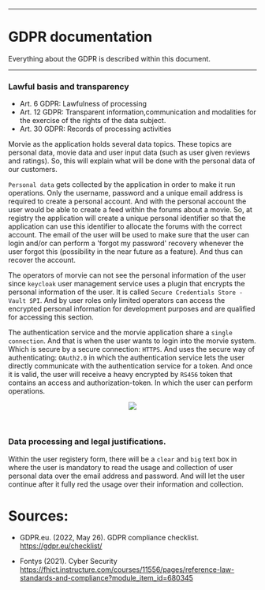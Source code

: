 
---

# GDPR documentation

Everything about the GDPR is described within this document.

---



### Lawful basis and transparency

* Art. 6 GDPR: Lawfulness of processing
* Art. 12 GDPR: Transparent information,communication and modalities for the exercise of the rights of the data subject.
* Art. 30 GDPR: Records of processing activities


Morvie as the application holds several data topics. These topics are personal data, movie data and user input data (such as user given reviews and ratings). So, this will explain what will be done with the personal data of our customers.

`Personal data` gets collected by the application in order to make it run operations. Only the username, password and a unique email address is required to create a personal account. And with the personal account the user would be able to create a feed within the forums about a movie. So, at registry the application will create a unique personal identifier so that the application can use this identifier to allocate the forums with the correct account. The email of the user will be used to make sure that the user can login and/or can perform a 'forgot my password' recovery whenever the user forgot this (possibility in the near future as a feature). And thus can recover the account. 

The operators of morvie can not see the personal information of the user since `keycloak` user management service uses a plugin that encrypts the personal information of the user. It is called `Secure Credentials Store - Vault SPI`. And by user roles only limited operators can access the encrypted personal information for development purposes and are qualified for accessing this section. 

The authentication service and the morvie application share a `single connection`. And that is when the user wants to login into the morvie system. Which is secure by a secure connection: `HTTPS`. And uses the secure way of authenticating: `OAuth2.0` in which the authentication service lets the user directly communicate with the authentication service for a token. And once it is valid, the user will receive a heavy encrypted by `RS456` token that contains an access and authorization-token. In which the user can perform operations. 

<div align = center>
    <img src = "https://miro.medium.com/max/808/1*1McvnvrW6wh37ECYpmTSxw.png">
</div>

&nbsp;

### Data processing and legal justifications.

Within the user registery form, there will be a `clear` and `big` text box in where the user is mandatory to read the usage and collection of user personal data over the email address and password. And will let the user continue after it fully red the usage over their information and collection. 

# Sources:

- GDPR.eu. (2022, May 26). GDPR compliance checklist. https://gdpr.eu/checklist/

- Fontys (2021). Cyber Security https://fhict.instructure.com/courses/11556/pages/reference-law-standards-and-compliance?module_item_id=680345